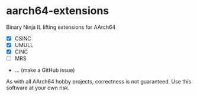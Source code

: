 aarch64-extensions
==================

Binary Ninja IL lifting extensions for AArch64

- [x] CSINC
- [x] UMULL
- [x] CINC
- [ ] MRS
- ... (make a GitHub issue)

As with all AArch64 hobby projects, correctness is not guaranteed. Use this software at your own risk.